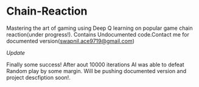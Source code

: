 # Chain-Reaction
Mastering the art of gaming using Deep Q learning on popular game chain reaction(under progress!).
Contains Undocumented code.Contact me for documented version(swapnil.ace9719@gmail.com)

*Update*

Finally some success!
After aout 10000 iterations AI was able to defeat Random play by some margin.
Will be pushing documented version and project descfiption soon!.
